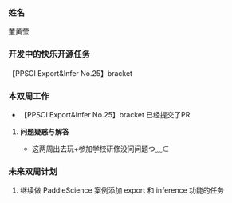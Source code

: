 ### 姓名

董黄莹

### 开发中的快乐开源任务

【PPSCI Export&Infer No.25】bracket

### 本双周工作

   - 【PPSCI Export&Infer No.25】bracket 已经提交了PR


1. **问题疑惑与解答**

   - 这两周出去玩+参加学校研修没问问题つ﹏⊂

### 未来双周计划

1. 继续做 PaddleScience 案例添加 export 和 inference 功能的任务
